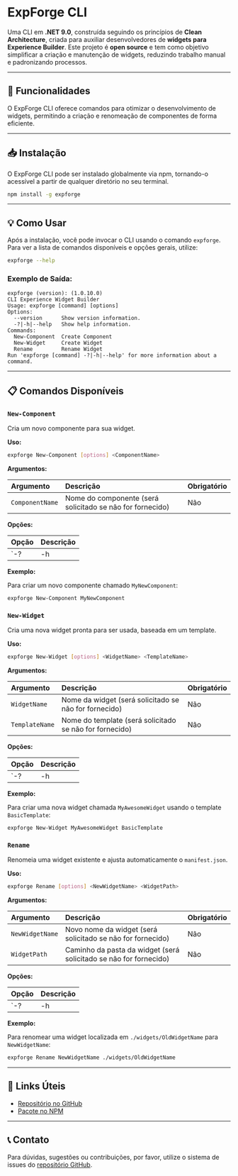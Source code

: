 # ExpForge CLI

Uma CLI em **.NET 9.0**, construída seguindo os princípios de **Clean Architecture**, criada para auxiliar desenvolvedores de **widgets para Experience Builder**. Este projeto é **open source** e tem como objetivo simplificar a criação e manutenção de widgets, reduzindo trabalho manual e padronizando processos.

---

## 🚀 Funcionalidades

O ExpForge CLI oferece comandos para otimizar o desenvolvimento de widgets, permitindo a criação e renomeação de componentes de forma eficiente.

---

## 📥 Instalação

O ExpForge CLI pode ser instalado globalmente via npm, tornando-o acessível a partir de qualquer diretório no seu terminal.

```bash
npm install -g expforge
```

---

## 💡 Como Usar

Após a instalação, você pode invocar o CLI usando o comando `expforge`. Para ver a lista de comandos disponíveis e opções gerais, utilize:

```bash
expforge --help
```

### Exemplo de Saída:

```
expforge (version): (1.0.10.0)
CLI Experience Widget Builder
Usage: expforge [command] [options]
Options:
  --version      Show version information.
  -?|-h|--help   Show help information.
Commands:
  New-Component  Create Component
  New-Widget     Create Widget
  Rename         Rename Widget
Run 'expforge [command] -?|-h|--help' for more information about a command.
```

---

## 📋 Comandos Disponíveis

### `New-Component`

Cria um novo componente para sua widget.

**Uso:**

```bash
expforge New-Component [options] <ComponentName>
```

**Argumentos:**

| Argumento     | Descrição                                  | Obrigatório |
| :------------ | :----------------------------------------- | :---------- |
| `ComponentName` | Nome do componente (será solicitado se não for fornecido) | Não         |

**Opções:**

| Opção        | Descrição              |
| :----------- | :--------------------- |
| `-?|-h|--help` | Mostra informações de ajuda. |

**Exemplo:**

Para criar um novo componente chamado `MyNewComponent`:

```bash
expforge New-Component MyNewComponent
```

### `New-Widget`

Cria uma nova widget pronta para ser usada, baseada em um template.

**Uso:**

```bash
expforge New-Widget [options] <WidgetName> <TemplateName>
```

**Argumentos:**

| Argumento     | Descrição                                  | Obrigatório |
| :------------ | :----------------------------------------- | :---------- |
| `WidgetName`    | Nome da widget (será solicitado se não for fornecido) | Não         |
| `TemplateName`  | Nome do template (será solicitado se não for fornecido) | Não         |

**Opções:**

| Opção        | Descrição              |
| :----------- | :--------------------- |
| `-?|-h|--help` | Mostra informações de ajuda. |

**Exemplo:**

Para criar uma nova widget chamada `MyAwesomeWidget` usando o template `BasicTemplate`:

```bash
expforge New-Widget MyAwesomeWidget BasicTemplate
```

### `Rename`

Renomeia uma widget existente e ajusta automaticamente o `manifest.json`.

**Uso:**

```bash
expforge Rename [options] <NewWidgetName> <WidgetPath>
```

**Argumentos:**

| Argumento       | Descrição                                  | Obrigatório |
| :-------------- | :----------------------------------------- | :---------- |
| `NewWidgetName` | Novo nome da widget (será solicitado se não for fornecido) | Não         |
| `WidgetPath`    | Caminho da pasta da widget (será solicitado se não for fornecido) | Não         |

**Opções:**

| Opção        | Descrição              |
| :----------- | :--------------------- |
| `-?|-h|--help` | Mostra informações de ajuda. |

**Exemplo:**

Para renomear uma widget localizada em `./widgets/OldWidgetName` para `NewWidgetName`:

```bash
expforge Rename NewWidgetName ./widgets/OldWidgetName
```

---

## 🔗 Links Úteis

*   [Repositório no GitHub](https://github.com/celinhodaltro/experience-widget)
*   [Pacote no NPM](https://www.npmjs.com/package/expforge)

---

## 📞 Contato

Para dúvidas, sugestões ou contribuições, por favor, utilize o sistema de issues do [repositório GitHub](https://github.com/celinhodaltro/experience-widget).

